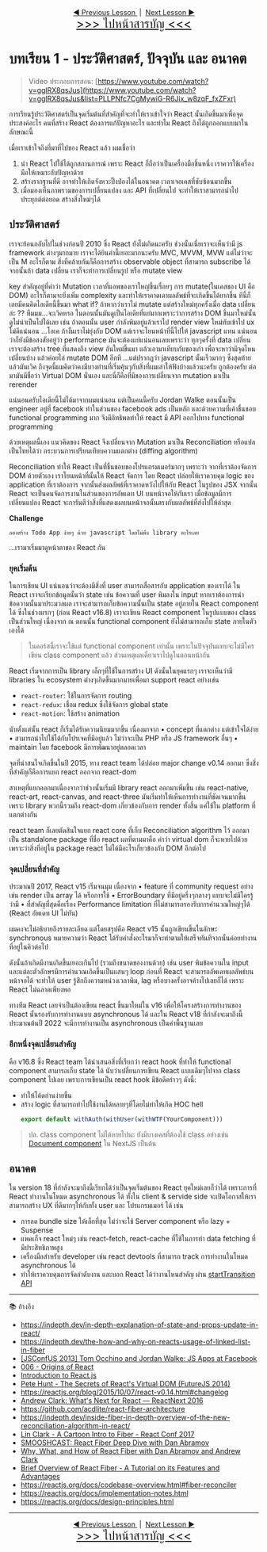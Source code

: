 <div align="center">
  <a href="../L00_getting-started/L00_getting-started.md">
    ◀ Previous Lesson
  </a>
  &nbsp;|&nbsp;
  <a href="../L02_mental-model/L02_mental-model.md">
    Next Lesson ▶
  </a>
</div>
<div align="center">
  <a href="../../README.md" style="font-size: 24px;">
    &gt;&gt;&gt; ไปหน้าสารบัญ &lt;&lt;&lt;
  </a>
</div>

# บทเรียน 1 - ประวัติศาสตร์, ปัจจุบัน และ อนาคต

> Video ประกอบการสอน: [https://www.youtube.com/watch?v=gglRX8qsJus](https://www.youtube.com/watch?v=gglRX8qsJus&list=PLLPNfc7CgMywiG-R6Jix_w8zqF_fxZFxr)

การเรียนรู้ประวัติศาสตร์เป็นจุดเริ่มต้นที่สำคัญที่จะทำให้เราเข้าใจว่า React นั้นเกิดขึ้นมาเพื่อจุดประสงค์อะไร คนที่สร้าง React ต้องการแก้ปัญหาอะไร และทำไม React ถึงได้ถูกออกแบบมาในลักษณะนี้

เมื่อเราเข้าใจถึงที่มาที่ไปของ React แล้ว ผมเชื่อว่า

1. นำ React ไปใช้ได้ถูกสถานการณ์ เพราะ React ก็ถือว่าเป็นเครื่องมือชิ้นหนึ่ง เราควรใช้เครื่องมือให้เหมาะกับปัญหาด้วย
2. สร้างรากฐานที่ดี อาจทำให้เกิดจังหวะปิ๊งป่องได้ในอนาคต เวลาเจอเคสที่ซับซ้อนมากขึ้น
3. เมื่อมองเห็นภาพรวมของการเปลี่ยนแปลง และ API ที่เปลี่ยนไป จะทำให้เราสามารถนำไปประยุกต์ต่อยอด สร้างสิ่งใหม่ๆได้

## ประวัติศาสตร์

เราจะย้อนกลับไปในช่วงก่อนปี 2010 ซึ่ง React ยังไม่เกิดนะครับ ช่วงนั้นเนี่ยเราจะเห็นว่ามี js framework ต่างๆมากมาย เราจะได้ยินคำนี้เยอะมากนะครับ MVC, MVVM, MVW แต่ไม่ว่าจะเป็น M อะไรก็ตาม สิ่งที่คล้ายกันก็คือการสร้าง observable object ที่สามารถ subscribe ได้ จากนั้นถ้า data เปลี่ยน เราก็จะทำการเปลี่ยนรูป หรือ mutate view 

key สำคัญอยู่ที่คำว่า Mutation เวลาที่แอพของเราใหญ่ขึ้นเรื่อยๆ การ mutate(ในเคสของ UI คือ DOM) อะไรก็ตามจะยิ่งเพิ่ม complexity และทำให้เราคาดเดาผลลัพธ์ที่จะเกิดขึ้นได้ยากขึ้น ทีนี้ก็เลยมีคนคิดไอเดียนี้ขึ้นมา what if? ถ้าหากว่าเราไม่ mutate แต่สร้างใหม่ทุกครั้งเมื่อ data เปลี่ยนล่ะ ?? หืมมม...จะเวิคหรอ ในตอนนั้นมันดูเป็นไอเดียที่แย่มากเพราะว่าการสร้าง DOM ขึ้นมาใหม่นั้นดูไม่น่าเป็นไปได้เลย เช่น ถ้าตอนนั้น user กำลังพิมอยู่แล้วเราไป render view ใหม่ทับเข้าไป ux ไม่ดีแน่นอน ...โอเค ถ้างั้นเราไม่ยุ่งกับ DOM แต่เราจะโยนหน้าที่นี้ไปให้ javascript แทน แน่นอนว่าก็ยังมีข้อสงสัยอยู่ว่า performance มันจะต้องแย่แน่นอนเลยเพราะว่า ทุกๆครั้งที่ data เปลี่ยน เราจะต้องสร้าง tree ที่แสดงถึง view อันใหม่ขึ้นมา แล้วเอามาเทียบกับของเก่า เพื่อจะหาว่ามีจุดไหนเปลี่ยนบ้าง แล้วค่อยไล่ mutate DOM อีกที ...แต่ปรากฏว่า javascript นั้นเร็วมากๆ ซึ่งสุดท้ายแล้วมันเวิค ถึงจุดนี้ผมคิดว่าคงมีบางท่านที่เริ่มคุ้นๆกับสิ่งที่ผมเล่าให้ฟังบ้างแล้วนะครับ ถูกต้องครับ ต่อมามันมีชื่อว่า Virtual DOM นั่นเอง และนี่ก็คือที่มีของการเปลี่ยนจาก mutation มาเป็น rerender
  
แน่นอนครับไอเดียนี้ไม่ได้มาจากผมแน่นอน แต่เป็นคนนี้ครับ Jordan Walke ตอนนั้นเป็น engineer อยู่ที่ facebook ทำในส่วนของ facebook ads เป็นหลัก และด้วยความที่เค้าชื่นชอบ functional programming มาก จึงมีอิทธิพลทำให้ react มี API ออกไปทาง functional programming

ด้วยเหตุผลนี้เอง แนวคิดของ React จึงเปลี่ยนจาก Mutation มาเป็น Reconciliation หรือแปลเป็นไทยได้ว่า กระบวนการเปรียนเทียบความแตกต่าง (diffing algorithm)

Reconciliation ทำให้ React เป็นที่ชื่นชอบของโปรแกรมเมอร์มากๆ เพราะว่า จากที่เราต้องจัดการ DOM ด้วยตัวเอง เราโยนหน้าที่นั้นให้ React จัดการ โดย React ปล่อยให้เราควบคุม logic ของ application ที่เราต้องการ จากนั้นส่งผลลัพธ์ที่เราคาดหวังไปให้กับ React ในรูปของ JSX จากนั้น React จะเป็นคนจัดการงานในส่วนของการอัพเดท UI บนหน้าจอให้กับเรา เมื่อข้อมูลมีการเปลี่ยนแปลง React จะการันตีว่าสิ่งที่แสดงผลบนหน้าจอนั้นตรงกับผลลัพธ์ที่ส่งไปให้ล่าสุด

**Challenge**
```
ลองสร้าง Todo App ง่ายๆ ด้วย javascript โดยไม่พึ่ง library อะไรเลย
```

...เรามาเริ่มมาดูหน้าตาของ React กัน

### ยุคเริ่มต้น

ในการเขียน UI แน่นอนว่าจะต้องมีสิ่งที่ user สามารถสื่อสารกับ application ของเราได้ ใน React เราจะเรียกข้อมูลนั้นว่า state เช่น ข้อความที่ user พิมลงใน input หากเราต้องการนำข้อความนั้นมาประมวลผล เราจะสามารถเก็บข้อความนั้นเป็น state อยู่ภายใน React component ได้ ซึ่งในช่วงแรกๆ (ก่อน React v16.8) เราจะเขียน React component ในรูปแบบของ class เป็นส่วนใหญ่ เนื่องจาก ณ ตอนนั้น functional component ยังไม่สามารถเก็บ state ภายในตัวเองได้

> ในคอร์สนี้เราจะใช้แต่ functional component เท่านั้น เพราะในปัจจุบันแทบจะไม่มีใครเขียน class component แล้ว ส่วนเหตุผลเดี๋ยวเราไปดูในตอนหน้ากัน

React เริ่มจากการเป็น library เล็กๆที่ใช้ในการสร้าง UI ดังนั้นในยุคแรกๆ เราจะเห็นว่ามี libraries ใน ecosystem ต่างๆเกิดขึ้นมากมายเพื่อมา support react อย่างเช่น

- `react-router`: ใช้ในการจัดการ routing
- `react-redux`: เชื่อม redux ซึ่งใช้จัดการ global state
- `react-motion`: ใช้สร้าง animation

นับตั้งแต่นั้น react ก็เริ่มได้รับความนิยมมากขึ้น เนื่องมาจาก
	• concept ที่แตกต่าง แต่เข้าใจได้ง่าย
	• สามารถนำไปใช้ได้กับโปรเจคที่มีอยู่แล้ว ไม่ว่าจะเป็น PHP หรือ JS framework อื่นๆ
	• maintain โดย facebook มีการพัฒนาอยู่ตลอดเวลา

จุดที่น่าสนใจเกิดขึ้นในปี 2015, ทาง react team ได้ปล่อย major change v0.14 ออกมา ซึ่งสิ่งที่สำคัญก็คือการแยก react ออกจาก react-dom

สาเหตุที่แยกออกมาเนื่องจากว่าช่วงนั้นเริ่มมี library react ออกมาเพิ่มขึ้น เช่น react-native, react-art, react-canvas, and react-three มันเริ่มทำให้เห็นการทำงานที่ชัดเจนมากขึ้น เพราะ library พวกนี้รวมถึง react-dom เกี่ยวข้องกับการ render ทั้งสิ้น แค่ใช้ใน platform ที่แตกต่างกัน

react team ก็เลยตัดสินใจแยก react core ที่เก็บ Reconciliation algorithm ไว้ ออกมาเป็น standalone package ที่ชื่อ react ผลที่ตามมาคือ คำว่า virtual dom ก็จะหายไปด้วย เพราะว่าสิ่งที่อยู่ใน package react ไม่ได้มีอะไรเกี่ยวข้องกับ DOM อีกต่อไป

### จุดเปลี่ยนที่สำคัญ

ประมาณปี 2017, React v15 เริ่มจนมุม เนื่องจาก
	• feature ที่ community request อย่างเช่น render เป็น array ได้ หรือการใช้ <Fragment />
	• ErrorBoundary ที่มีอยู่ครึ่งๆกลางๆ แทบจะไม่มีใครรู้ว่ามี
	• ที่สำคัญที่สุดคือเรื่อง Performance limitation ที่ไม่สามารถรองรับการคำนวณใหญ่ๆได้ (React อัพเดท UI ไม่ทัน)
  
ผมคงจะไม่อธิบายถึงรายละเอียด แต่โดยสรุปคือ React v15 นั้นถูกเขียนขึ้นในลักษะ synchronous หมายความว่า React ได้รับคำสั่งอะไรมาก็จะทำตามให้เสร็จทันทีจากนั้นค่อยทำงานที่อยู่ในคิวต่อไป

ดังนั้นถ้าเกิดมีงานเกิดขึ้นเยอะเกินไป (รวมถึงขนาดของงานด้วย) เช่น user พิมข้อความใน input และแต่ละตัวอักษรมีการคำนวณเกิดขึ้นเป็นแสนๆ loop ก่อนที่ React จะสามารถอัพเดทผลลัพธ์บนหน้าจอได้ จะทำให้ user รู้สึกถึงความหน่วงเวลาพิม, lag หรือบางครั้งอาจค้างไปเลยก็ได้ เพราะ React ไม่ฉลาดเพียงพอ

ทางทีม React เลยจำเป็นต้องเขียน react ขึ้นมาใหม่ใน v16 เพื่อให้โครงสร้างการทำงานของ React นั้นรองรับการทำงานแบบ asynchronous ได้ และใน React v18 ที่กำลังจะมาถึงนี้ ประมาณต้นปี 2022 จะมีการทำงานเป็น asynchronous เป็นค่าพื้นฐานเลย

### อีกหนึ่งจุดเปลี่ยนสำคัญ

คือ v16.8 ซึ่ง React team ได้นำเสนอสิ่งที่เรียกว่า react hook ที่ทำให้ functional component สามารถเก็บ state ได้ นับว่าเปลี่ยนการเขียน React แบบเดิมๆไปจาก class component ไปเลย เพราะการเขียนเป็น react hook มีข้อดีคร่าวๆ ดังนี้:

- ทำให้โค้ดอ่านง่ายขึ้น
- สร้าง logic ที่สามารถทำไปใช้งานได้หลายๆที่โดยไม่ทำให้เกิด HOC hell
  ```js
  export default withAuth(withUser(withWTF(YourComponent)))
  ```

> ปล. class component ไม่ได้หายไปนะ ยังมีบางเคสที่ต้องใช้ class อย่างเช่น [Document component](https://github.com/vercel/next.js/blob/8b12b174e50209b0c71e3dd588c7a0871fe79598/packages/next/pages/_document.tsx?_pjax=%23js-repo-pjax-container%2C%20div%5Bitemtype%3D%22http%3A%2F%2Fschema.org%2FSoftwareSourceCode%22%5D%20main%2C%20%5Bdata-pjax-container%5D#L164) ใน NextJS เป็นต้น

## อนาคต

ใน version 18 ที่กำลังจะมาถึงนี้เรียกได้ว่าเป็นจุดเริ่มต้นของ React ยุคใหม่เลยก็ว่าได้ เพราะการที่ React ทำงานในโหมด asynchronous ได้ ทั้งใน client & servide side จะเปิดโอกาสให้เราสามารถสร้าง UX ที่ดีมากๆให้กับทั้ง user และ โปรแกรมเมอร์ ได้ เช่น

- การลด bundle size ให้เล็กที่สุด ไม่ว่าจะใช้ Server component หรือ lazy + Suspense
- แพคเก็จ react ใหม่ๆ เช่น react-fetch, react-cache ที่ใช้ในการทำ data fetching ที่มีประสิทธิภาพสูง
- เครื่องมือสำหรับ developer เช่น react devtools ที่สามารถ track การทำงานในโหมด asynchronous ได้
- ทำให้เราควบคุมการจัดลำดับงาน และบอก React ได้ว่างานไหนสำคัญ ผ่าน [startTransition API](https://reactjs.org/docs/concurrent-mode-patterns.html#transitions)

---

📚 อ้างอิง

- https://indepth.dev/in-depth-explanation-of-state-and-props-update-in-react/
- https://indepth.dev/the-how-and-why-on-reacts-usage-of-linked-list-in-fiber
- [[JSConfUS 2013] Tom Occhino and Jordan Walke: JS Apps at Facebook](https://www.youtube.com/watch?v=GW0rj4sNH2w&t=186s)
- [006 - Origins of React](https://www.youtube.com/watch?v=yiCnfJ1rflI&t=1759s)
- [Introduction to React.js](https://www.youtube.com/watch?v=XxVg_s8xAms)
- [Pete Hunt - The Secrets of React's Virtual DOM (FutureJS 2014)](https://www.youtube.com/watch?v=-DX3vJiqxm4&t=1s)
- https://reactjs.org/blog/2015/10/07/react-v0.14.html#changelog
- [Andrew Clark: What's Next for React — ReactNext 2016](https://www.youtube.com/watch?v=aV1271hd9ew)
- https://github.com/acdlite/react-fiber-architecture
- https://indepth.dev/inside-fiber-in-depth-overview-of-the-new-reconciliation-algorithm-in-react/
- [Lin Clark - A Cartoon Intro to Fiber - React Conf 2017](https://www.youtube.com/watch?v=ZCuYPiUIONs)
- [SMOOSHCAST: React Fiber Deep Dive with Dan Abramov](https://www.youtube.com/watch?v=aS41Y_eyNrU)
- [Why, What, and How of React Fiber with Dan Abramov and Andrew Clark](https://www.youtube.com/watch?v=crM1iRVGpGQ)
- [Brief Overview of React Fiber - A Tutorial on its Features and Advantages](https://www.youtube.com/watch?v=0fUmOPQUv-Q)
- https://reactjs.org/docs/codebase-overview.html#fiber-reconciler
- https://reactjs.org/docs/implementation-notes.html
- https://reactjs.org/docs/design-principles.html

---

<div align="center">
  <a href="../L00_getting-started/L00_getting-started.md">
    ◀ Previous Lesson
  </a>
  &nbsp;|&nbsp;
  <a href="../L02_mental-model/L02_mental-model.md">
    Next Lesson ▶
  </a>
</div>
<div align="center">
  <a href="../../README.md" style="font-size: 24px;">
    &gt;&gt;&gt; ไปหน้าสารบัญ &lt;&lt;&lt;
  </a>
</div>
